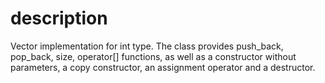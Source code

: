 # description

Vector implementation for int type. The class provides push_back, pop_back, size, operator[] functions, as well as a constructor without parameters, a copy constructor, an assignment operator and a destructor.
